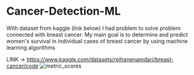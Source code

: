 # Cancer-Detection-ML
With dataset from kaggle (link below) I had problem to solve problem connected with breast cancer. My main goal is to determine and predict women's survival in individual cases of breast cancer by using machine learning algorithms

LINK -> https://www.kaggle.com/datasets/reihanenamdari/breast-cancer/code
![metric_scores](https://github.com/mnovgorodtsev/Cancer-Detection-ML/assets/92621652/b9c26801-3587-40c1-863e-da04f3daf87a)
